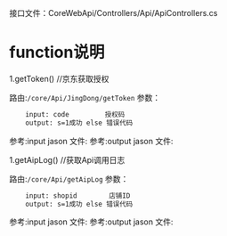 接口文件：CoreWebApi/Controllers/Api/ApiControllers.cs

function说明
==============
1.getToken() //京东获取授权

 路由:`/core/Api/JingDong/getToken`
 参数：
```sh
    input: code         授权码
    output: s=1成功 else 错误代码
```
参考:input jason 文件:
参考:output jason 文件:

1.getAipLog() //获取Api调用日志

 路由:`/core/Api/getAipLog`
 参数：
```sh
    input: shopid        店铺ID
    output: s=1成功 else 错误代码
```
参考:input jason 文件:
参考:output jason 文件:

